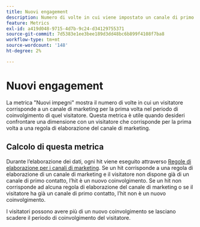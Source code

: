 ```yaml
---
title: Nuovi engagement
description: Numero di volte in cui viene impostato un canale di primo contatto.
feature: Metrics
exl-id: a419d048-9715-4d7b-9c24-d34129755371
source-git-commit: 7d5383e1ee3bee189d3dd48bc6b899f4108f7ba8
workflow-type: tm+mt
source-wordcount: '148'
ht-degree: 2%

---
```


# Nuovi engagement

La metrica &quot;Nuovi impegni&quot; mostra il numero di volte in cui un visitatore corrisponde a un canale di marketing per la prima volta nel periodo di coinvolgimento di quel visitatore. Questa metrica è utile quando desideri confrontare una dimensione con un visitatore che corrisponde per la prima volta a una regola di elaborazione del canale di marketing.

## Calcolo di questa metrica

Durante l’elaborazione dei dati, ogni hit viene eseguito attraverso [Regole di elaborazione per i canali di marketing](../c-marketing-channels/c-rules.md). Se un hit corrisponde a una regola di elaborazione di un canale di marketing e il visitatore non dispone già di un canale di primo contatto, l’hit è un nuovo coinvolgimento. Se un hit non corrisponde ad alcuna regola di elaborazione del canale di marketing o se il visitatore ha già un canale di primo contatto, l’hit non è un nuovo coinvolgimento.

I visitatori possono avere più di un nuovo coinvolgimento se lasciano scadere il periodo di coinvolgimento del visitatore.

